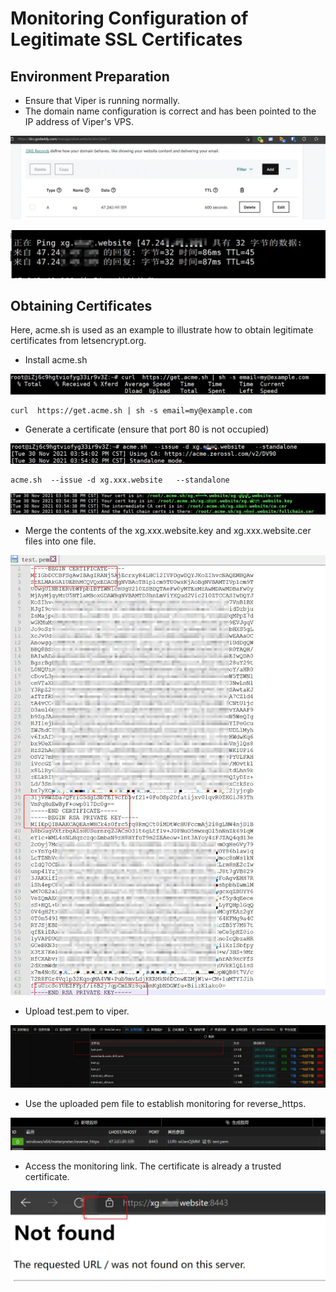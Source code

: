 # Monitoring Configuration of Legitimate SSL Certificates

## Environment Preparation

+ Ensure that Viper is running normally.
+ The domain name configuration is correct and has been pointed to the IP address of Viper's VPS.

![](img\handler_configure_legitimate_SSL_certificates\1.webp)

![](img\handler_configure_legitimate_SSL_certificates\2.webp)

## Obtaining Certificates

Here, acme.sh is used as an example to illustrate how to obtain legitimate certificates from letsencrypt.org.

+ Install acme.sh

![](img\handler_configure_legitimate_SSL_certificates\3.webp)

```plain
curl  https://get.acme.sh | sh -s email=my@example.com
```

+ Generate a certificate (ensure that port 80 is not occupied)

![](img\handler_configure_legitimate_SSL_certificates\4.webp)

```plain
acme.sh  --issue -d xg.xxx.website   --standalone
```

![](img\handler_configure_legitimate_SSL_certificates\5.webp)

+ Merge the contents of the xg.xxx.website.key and xg.xxx.website.cer files into one file.

![](img\handler_configure_legitimate_SSL_certificates\6.webp)

+ Upload test.pem to viper.

![](img\handler_configure_legitimate_SSL_certificates\7.webp)

+ Use the uploaded pem file to establish monitoring for reverse_https.

![](img\handler_configure_legitimate_SSL_certificates\8.webp)

+ Access the monitoring link. The certificate is already a trusted certificate.

![](img\handler_configure_legitimate_SSL_certificates\9.webp)
